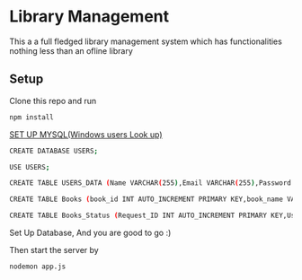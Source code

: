 # Library Management 

This a a full fledged library management system which has functionalities nothing less than an ofline library

## Setup

Clone this repo and run 

```bash
npm install
```


[SET UP MYSQL(Windows users Look up) ](https://www.mysqltutorial.org/install-mysql-ubuntu/)

```bash
CREATE DATABASE USERS;
```
```bash
USE USERS;
```
```bash
CREATE TABLE USERS_DATA (Name VARCHAR(255),Email VARCHAR(255),Password VARCHAR(255));
```
```bash
CREATE TABLE Books (book_id INT AUTO_INCREMENT PRIMARY KEY,book_name VARCHAR(255),book_count VARCHAR(255));
```


```bash
CREATE TABLE Books_Status (Request_ID INT AUTO_INCREMENT PRIMARY KEY,User_Email VARCHAR(255),Book_ID INT, Status VARCHAR(255));
```


Set Up Database, And you are good to go :)



Then start the server by 

```bash
nodemon app.js
```
